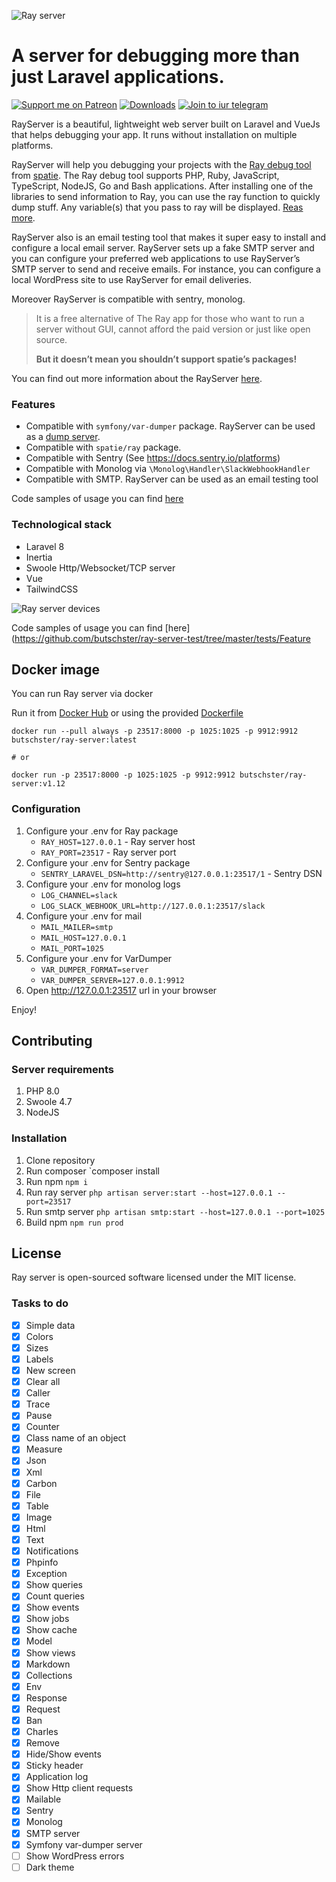 ![Ray server](https://user-images.githubusercontent.com/773481/131333270-7d0ebdb3-dc48-405f-abb1-76b0a00e1d18.png)


# A server for debugging more than just Laravel applications.

[![Support me on Patreon](https://img.shields.io/endpoint.svg?url=https%3A%2F%2Fshieldsio-patreon.vercel.app%2Fapi%3Fusername%3Dbutschster%26type%3Dpatrons&style=flat)](https://patreon.com/butschster)
[![Downloads](https://img.shields.io/docker/pulls/butschster/ray-server.svg)](https://hub.docker.com/repository/docker/butschster/ray-server)
[![Join to iur telegram](https://img.shields.io/badge/telegram-Join-blue)](https://t.me/rayserver)

RayServer is a beautiful, lightweight web server built on Laravel and VueJs that helps debugging your app. It runs without
installation on multiple platforms. 

RayServer will help you debugging your projects with the [Ray debug tool](https://github.com/spatie/ray)
from [spatie](https://spatie.be/). The Ray debug tool supports PHP, Ruby, JavaScript, TypeScript, NodeJS, Go and Bash
applications. After installing one of the libraries to send information to Ray, you can use the ray function to quickly
dump stuff. Any variable(s) that you pass to ray will be displayed. [Reas more](https://spatie.be/docs/ray/v1/introduction). 

RayServer also is an email testing tool that makes it super easy to install and configure a local email server. RayServer sets up a fake SMTP server and you can configure your preferred web applications to use RayServer’s SMTP server to send and receive emails. For instance, you can configure a local WordPress site to use RayServer for email deliveries.

Moreover RayServer is compatible with sentry, monolog. 

> It is a free alternative of The Ray app for those who want to run a server without GUI, cannot afford the paid version or just like open source.
> 
> **But it doesn’t mean you shouldn’t support spatie’s packages!**


You can find out more information about the RayServer [here](https://butschster.medium.com/server-for-debugging-not-only-laravel-applications-252814e2931).


### Features

- Compatible with `symfony/var-dumper` package. RayServer can be used as a [dump server](https://symfony.com/doc/current/components/var_dumper.html#the-dump-server).
- Compatible with `spatie/ray` package.
- Compatible with Sentry (See https://docs.sentry.io/platforms)
- Compatible with Monolog via `\Monolog\Handler\SlackWebhookHandler`
- Compatible with SMTP. RayServer can be used as an email testing tool

Code samples of usage you can find [here](https://github.com/butschster/ray-server-test/tree/master/tests/Feature)


### Technological stack

- Laravel 8
- Inertia
- Swoole Http/Websocket/TCP server
- Vue
- TailwindCSS

![Ray server devices](https://user-images.githubusercontent.com/773481/131312804-55e1eb5c-39e7-4623-a57a-67c172bfbc7f.png)



Code samples of usage you can find [here](https://github.com/butschster/ray-server-test/tree/master/tests/Feature
## Docker image

You can run Ray server via docker

Run it from [Docker Hub](https://hub.docker.com/repository/docker/butschster/ray-server) or using the
provided [Dockerfile](https://github.com/butschster/ray-server/blob/master/Dockerfile)

```
docker run --pull always -p 23517:8000 -p 1025:1025 -p 9912:9912 butschster/ray-server:latest

# or 

docker run -p 23517:8000 -p 1025:1025 -p 9912:9912 butschster/ray-server:v1.12
```

### Configuration

1. Configure your .env for Ray package
    - `RAY_HOST=127.0.0.1` - Ray server host
    - `RAY_PORT=23517` - Ray server port
2. Configure your .env for Sentry package
    - `SENTRY_LARAVEL_DSN=http://sentry@127.0.0.1:23517/1` - Sentry DSN
3. Configure your .env for monolog logs
    - `LOG_CHANNEL=slack`
    - `LOG_SLACK_WEBHOOK_URL=http://127.0.0.1:23517/slack`
4. Configure your .env for mail
    - `MAIL_MAILER=smtp`
    - `MAIL_HOST=127.0.0.1`
    - `MAIL_PORT=1025`
5. Configure your .env for VarDumper
    - `VAR_DUMPER_FORMAT=server`
    - `VAR_DUMPER_SERVER=127.0.0.1:9912`
5. Open http://127.0.0.1:23517 url in your browser

Enjoy!

## Contributing

### Server requirements

1. PHP 8.0
2. Swoole 4.7
3. NodeJS

### Installation

1. Clone repository
2. Run composer `composer install
3. Run npm `npm i`
4. Run ray server `php artisan server:start --host=127.0.0.1 --port=23517`
4. Run smtp server `php artisan smtp:start --host=127.0.0.1 --port=1025`
5. Build npm `npm run prod`

## License

Ray server is open-sourced software licensed under the MIT license.

### Tasks to do

- [x] Simple data
- [x] Colors
- [x] Sizes
- [x] Labels
- [x] New screen
- [x] Clear all
- [x] Caller
- [x] Trace
- [x] Pause
- [x] Counter
- [x] Class name of an object
- [x] Measure
- [x] Json
- [x] Xml
- [x] Carbon
- [x] File
- [x] Table
- [x] Image
- [x] Html
- [x] Text
- [x] Notifications
- [x] Phpinfo
- [x] Exception
- [x] Show queries
- [x] Count queries
- [x] Show events
- [x] Show jobs
- [x] Show cache
- [x] Model
- [x] Show views
- [x] Markdown
- [x] Collections
- [x] Env
- [x] Response
- [x] Request
- [x] Ban
- [x] Charles
- [x] Remove
- [x] Hide/Show events
- [x] Sticky header
- [x] Application log
- [x] Show Http client requests
- [x] Mailable
- [x] Sentry
- [x] Monolog
- [x] SMTP server
- [x] Symfony var-dumper server
- [ ] Show WordPress errors
- [ ] Dark theme
